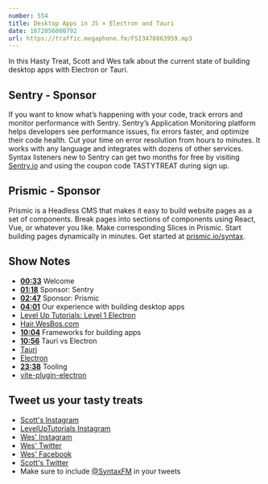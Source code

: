 ```yaml
---
number: 554
title: Desktop Apps in JS × Electron and Tauri
date: 1672056000792
url: https://traffic.megaphone.fm/FSI3478863959.mp3
---
```


In this Hasty Treat, Scott and Wes talk about the current state of building desktop apps with Electron or Tauri.

## Sentry - Sponsor

If you want to know what’s happening with your code, track errors and monitor performance with Sentry. Sentry’s Application Monitoring platform helps developers see performance issues, fix errors faster, and optimize their code health. Cut your time on error resolution from hours to minutes. It works with any language and integrates with dozens of other services. Syntax listeners new to Sentry can get two months for  free by visiting [Sentry.io](https://sentry.io) and using the coupon code TASTYTREAT during sign up.

## Prismic - Sponsor

Prismic is a Headless CMS that makes it easy to build website pages as a set of components. Break pages into sections of components using React, Vue, or whatever you like. Make corresponding Slices in Prismic. Start building pages dynamically in minutes. Get started at [prismic.io/syntax](https://prismic.io/syntax).

## Show Notes

* **[00:33](#t=00:33)** Welcome
* **[01:18](#t=01:18)** Sponsor: Sentry
* **[02:47](#t=02:47)** Sponsor: Prismic
* **[04:01](#t=04:01)** Our experience with building desktop apps
* [Level Up Tutorials: Level 1 Electron](https://levelup.video/tutorials/level-1-electron)
* [Hair.WesBos.com](https://hair.wesbos.com)
* **[10:04](#t=10:04)** Frameworks for building apps
* **[10:56](#t=10:56)** Tauri vs Electron
* [Tauri](https://tauri.app)
* [Electron](https://www.electronjs.org)
* **[23:38](#t=23:38)** Tooling
* [vite-plugin-electron](https://www.npmjs.com/package/vite-plugin-electron)

## Tweet us your tasty treats

* [Scott's Instagram](https://www.instagram.com/stolinski/)
* [LevelUpTutorials Instagram](https://www.instagram.com/LevelUpTutorials/)
* [Wes' Instagram](https://www.instagram.com/wesbos/)
* [Wes' Twitter](https://twitter.com/wesbos)
* [Wes' Facebook](https://www.facebook.com/wesbos.developer)
* [Scott's Twitter](https://twitter.com/stolinski)
* Make sure to include [@SyntaxFM](https://twitter.com/SyntaxFM) in your tweets
